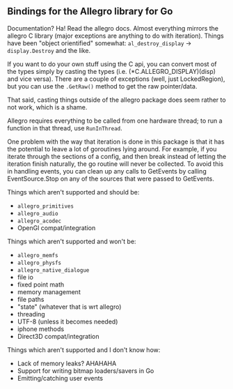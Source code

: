 Bindings for the Allegro library for Go
---------------------------------------

Documentation? Ha! Read the allegro docs. Almost everything mirrors the allegro
C library (major exceptions are anything to do with iteration). Things have been
"object orientified" somewhat: `al_destroy_display` -> `display.Destroy` and the
like.

If you want to do your own stuff using the C api, you can convert most of the
types simply by casting the types (i.e. (*C.ALLEGRO_DISPLAY)(disp) and vice
versa). There are a couple of exceptions (well, just LockedRegion), but you can
use the `.GetRaw()` method to get the raw pointer/data.

That said, casting things outside of the allegro package does seem rather to not
work, which is a shame.

Allegro requires everything to be called from one hardware thread; to run a
function in that thread, use `RunInThread`.

One problem with the way that iteration is done in this package is
that it has the potential to leave a lot of goroutines lying
around. For example, if you iterate through the sections of a config,
and then break instead of letting the iteration finish naturally, the
go routine will never be collected. To avoid this in handling events,
you can clean up any calls to GetEvents by calling EventSource.Stop on
any of the sources that were passed to GetEvents.

Things which aren't supported and should be:

 - `allegro_primitives`
 - `allegro_audio`
 - `allegro_acodec`
 - OpenGl compat/integration

Things which aren't supported and won't be:

 - `allegro_memfs`
 - `allegro_physfs`
 - `allegro_native_dialogue`
 - file io
 - fixed point math
 - memory management
 - file paths
 - "state" (whatever that is wrt allegro)
 - threading
 - UTF-8 (unless it becomes needed)
 - iphone methods
 - Direct3D compat/integration

Things which aren't supported and I don't know how:

 - Lack of memory leaks? AHAHAHA
 - Support for writing bitmap loaders/savers in Go
 - Emitting/catching user events
